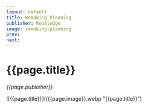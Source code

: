 ```yaml
---
layout: default
title: Remaking Planning
publisher: Routledge
image: remaking-planning
prev: 
next:
---
```


# {{page.title}}<br />
*{{page.publisher}}*


![{{page.title}}](({{page.image}}.webp "{{page.title}}")